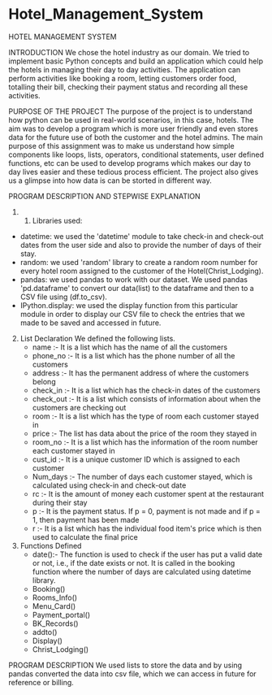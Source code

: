 # Hotel_Management_System

HOTEL MANAGEMENT SYSTEM

INTRODUCTION
We chose the hotel industry as our domain. We tried to implement basic Python concepts and build an application which could help the hotels in managing their day to day activities. The application can perform activities like booking a room, letting customers order food, totalling their bill, checking their payment status and recording all these activities.

PURPOSE OF THE PROJECT
The purpose of the project is to understand how python can be used in real-world scenarios, in this case, hotels. The aim was to develop a program which is more user friendly and even stores data for the future use of both the customer and the hotel admins. The main purpose of this assignment was to make us understand how simple components like loops, lists, operators, conditional statements, user defined functions, etc can be used to develop programs which makes our day to day lives easier and these tedious process efficient. The project also gives us a glimpse into how data is can be storted in different way. 

PROGRAM DESCRIPTION AND STEPWISE EXPLANATION
1) 1) Libraries used:
- datetime: we used the 'datetime' module to take check-in and check-out dates from the user side and also to provide the number of days of their stay.
- random: we used 'random' library to create a random room number for every hotel room assigned to the customer of the Hotel(Christ_Lodging).
- pandas: we used pandas to work with our dataset. We used pandas 'pd.dataframe' to convert our data(list) to the dataframe and then to a CSV file using (df.to_csv).
- IPython.display: we used the display function from this particular module in order to display our CSV file to check the entries that we made to be saved and accessed in future.
2) List Declaration
   We defined the following lists.
   - name :- It is a list which has the name of all the customers
   - phone_no :- It is a list which has the phone number of all the customers
   - address :- It has the permanent address of where the customers belong
   - check_in :- It is a list which has the check-in dates of the customers
   - check_out :- It is a list which consists of information about when the customers are checking out
   - room :- It is a list which has the type of room each customer stayed in
   - price :- The list has data about the price of the room they stayed in
   - room_no :- It is a list which has the information of the room number each customer stayed in
   - cust_id :- It is a unique customer ID which is assigned to each customer
   - Num_days :- The number of days each customer stayed, which is calculated using check-in and check-out date
   - rc :- It is the amount of money each customer spent at the restaurant during their stay
   - p :- It is the payment status. If p = 0, payment is not made and if p = 1, then payment has been made
   - r :- It is a list which has the individual food item's price which is then used to calculate the final price  
4) Functions Defined
   - date():- The function is used to check if the user has put a valid date or not, i.e., if the date exists or not. It is called in the booking function where the number of days are calculated using datetime library. 
   - Booking() 
   - Rooms_Info()
   - Menu_Card()
   - Payment_portal()
   - BK_Records()
   - addto()
   - Display()
   - Christ_Lodging()
     
PROGRAM DESCRIPTION
We used lists to store the data and by using pandas converted the data into csv file, which we can access in future for reference or billing.
 



















